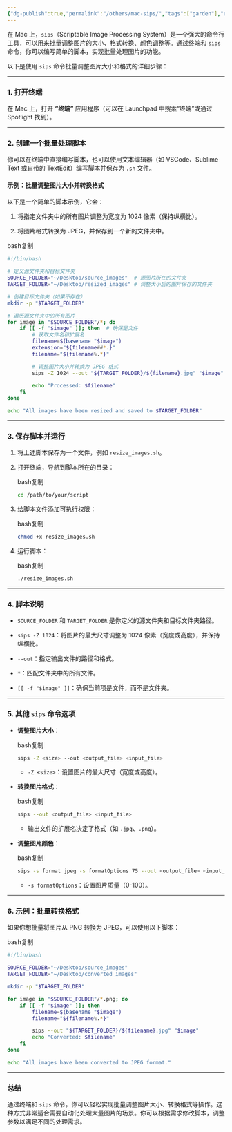 ```yaml
---
{"dg-publish":true,"permalink":"/others/mac-sips/","tags":["garden"],"updated":"2025-03-17T21:37:40.862+08:00"}
---
```



在 Mac 上，`sips`（Scriptable Image Processing System）是一个强大的命令行工具，可以用来批量调整图片的大小、格式转换、颜色调整等。通过终端和 `sips` 命令，你可以编写简单的脚本，实现批量处理图片的功能。

以下是使用 `sips` 命令批量调整图片大小和格式的详细步骤：

---

### 1. 打开终端

在 Mac 上，打开 **“终端”** 应用程序（可以在 Launchpad 中搜索“终端”或通过 Spotlight 找到）。

---

### 2. 创建一个批量处理脚本

你可以在终端中直接编写脚本，也可以使用文本编辑器（如 VSCode、Sublime Text 或自带的 TextEdit）编写脚本并保存为 `.sh` 文件。

#### 示例：批量调整图片大小并转换格式

以下是一个简单的脚本示例，它会：

1. 将指定文件夹中的所有图片调整为宽度为 1024 像素（保持纵横比）。
    
2. 将图片格式转换为 JPEG，并保存到一个新的文件夹中。
    

bash复制

```bash
#!/bin/bash

# 定义源文件夹和目标文件夹
SOURCE_FOLDER="~/Desktop/source_images"  # 源图片所在的文件夹
TARGET_FOLDER="~/Desktop/resized_images" # 调整大小后的图片保存的文件夹

# 创建目标文件夹（如果不存在）
mkdir -p "$TARGET_FOLDER"

# 遍历源文件夹中的所有图片
for image in "$SOURCE_FOLDER"/*; do
    if [[ -f "$image" ]]; then  # 确保是文件
        # 获取文件名和扩展名
        filename=$(basename "$image")
        extension="${filename##*.}"
        filename="${filename%.*}"

        # 调整图片大小并转换为 JPEG 格式
        sips -Z 1024 --out "${TARGET_FOLDER}/${filename}.jpg" "$image"

        echo "Processed: $filename"
    fi
done

echo "All images have been resized and saved to $TARGET_FOLDER"
```

---

### 3. 保存脚本并运行

1. 将上述脚本保存为一个文件，例如 `resize_images.sh`。
    
2. 打开终端，导航到脚本所在的目录：
    
    bash复制
    
    ```bash
    cd /path/to/your/script
    ```
    
3. 给脚本文件添加可执行权限：
    
    bash复制
    
    ```bash
    chmod +x resize_images.sh
    ```
    
4. 运行脚本：
    
    bash复制
    
    ```bash
    ./resize_images.sh
    ```
    

---

### 4. 脚本说明

- `SOURCE_FOLDER` 和 `TARGET_FOLDER` 是你定义的源文件夹和目标文件夹路径。
    
- `sips -Z 1024`：将图片的最大尺寸调整为 1024 像素（宽度或高度），并保持纵横比。
    
- `--out`：指定输出文件的路径和格式。
    
- `*`：匹配文件夹中的所有文件。
    
- `[[ -f "$image" ]]`：确保当前项是文件，而不是文件夹。
    

---

### 5. 其他 `sips` 命令选项

- **调整图片大小**：
    
    bash复制
    
    ```bash
    sips -Z <size> --out <output_file> <input_file>
    ```
    
    - `-Z <size>`：设置图片的最大尺寸（宽度或高度）。
        
- **转换图片格式**：
    
    bash复制
    
    ```bash
    sips --out <output_file> <input_file>
    ```
    
    - 输出文件的扩展名决定了格式（如 `.jpg`、`.png`）。
        
- **调整图片颜色**：
    
    bash复制
    
    ```bash
    sips -s format jpeg -s formatOptions 75 --out <output_file> <input_file>
    ```
    
    - `-s formatOptions`：设置图片质量（0-100）。
        

---

### 6. 示例：批量转换格式

如果你想批量将图片从 PNG 转换为 JPEG，可以使用以下脚本：

bash复制

```bash
#!/bin/bash

SOURCE_FOLDER="~/Desktop/source_images"
TARGET_FOLDER="~/Desktop/converted_images"

mkdir -p "$TARGET_FOLDER"

for image in "$SOURCE_FOLDER"/*.png; do
    if [[ -f "$image" ]]; then
        filename=$(basename "$image")
        filename="${filename%.*}"

        sips --out "${TARGET_FOLDER}/${filename}.jpg" "$image"
        echo "Converted: $filename"
    fi
done

echo "All images have been converted to JPEG format."
```

---

### 总结

通过终端和 `sips` 命令，你可以轻松实现批量调整图片大小、转换格式等操作。这种方式非常适合需要自动化处理大量图片的场景。你可以根据需求修改脚本，调整参数以满足不同的处理需求。